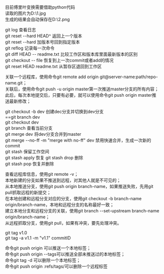 目前傅里叶变换需要借助python代码  
读取的图片为D:\1.jpg  
生成的结果会自动保存在D:\2.png  

git log 查看日志  
git reset --hard HEAD^ 返回上一个版本  
git reset --hard 加版本号回到指定版本  
git reflog 记录每一次命令  
git diff HEAD -- readme.txt 比较工作区和版本库里面最新版本的区别  
git checkout -- file 恢复到上一次commit或者add的情况  
git reset HEAD readme.txt 从暂存区退回到工作区  

关联一个远程库，使用命令git remote add origin git@server-name:path/repo-name.git；  
关联后，使用命令git push -u origin master第一次推送master分支的所有内容；  
此后，每次本地提交后，只要有必要，就可以使用命令git push origin master推送最新修改；  

git checkout -b dev 创建dec分支并切换到dev分支  
==git branch dev  
  git checkout dev  
  git branch 查看当前分支  
git merge dev 将dev分支合并到master  
git merge --no-ff -m "merge with no-ff" dev 禁用快速合并，生成一次新的commit  
git stash 保留工作空间  
git stash apply 恢复 git stash drop 删除  
git stash pop 恢复并删除  

查看远程库信息，使用git remote -v；  
本地新建的分支如果不推送到远程，对其他人就是不可见的；  
从本地推送分支，使用git push origin branch-name，如果推送失败，先用git pull抓取远程的新提交；  
在本地创建和远程分支对应的分支，使用git checkout -b branch-name origin/branch-name，本地和远程分支的名称最好一致；  
建立本地分支和远程分支的关联，使用git branch --set-upstream branch-name origin/branch-name；  
从远程抓取分支，使用git pull，如果有冲突，要先处理冲突。  

git tag v1.0  
git tag -a v1.1 -m "v1.1" commitID  

命令git push origin <tagname>可以推送一个本地标签；  
命令git push origin --tags可以推送全部未推送过的本地标签；  
命令git tag -d <tagname>可以删除一个本地标签；  
命令git push origin :refs/tags/<tagname>可以删除一个远程标签  